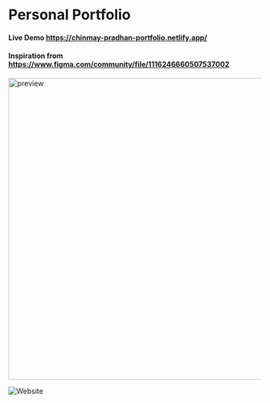 # Personal Portfolio
#### Live Demo https://chinmay-pradhan-portfolio.netlify.app/
#### Inspiration from https://www.figma.com/community/file/1116246660507537002

<img src="/preview.gif" alt="preview" width="600px" />

![Website](https://img.shields.io/website?down_color=red&down_message=offline&up_color=green&up_message=online&url=https%3A%2F%2Fchinmay-pradhan-portfolio.netlify.app%2F)
